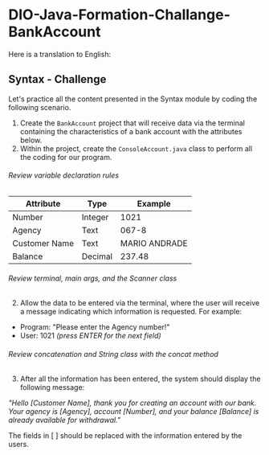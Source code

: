 # DIO-Java-Formation-Challange-BankAccount

Here is a translation to English:

## Syntax - Challenge

Let's practice all the content presented in the Syntax module by coding the following scenario.

1. Create the `BankAccount` project that will receive data via the terminal containing the characteristics of a bank account with the attributes below.
2. Within the project, create the `ConsoleAccount.java` class to perform all the coding for our program.

###### Review variable declaration rules

| Attribute  | Type     | Example   
| --------- | ---------| ------- 
| Number    | Integer  | 1021 
| Agency   | Text    | 067-8
| Customer Name | Text    | MARIO ANDRADE
| Balance | Decimal |237.48


###### Review terminal, main args, and the Scanner class
2. Allow the data to be entered via the terminal, where the user will receive a message indicating which information is requested. For example:

* Program: "Please enter the Agency number!"
* User: 1021 *(press ENTER for the next field)* 

###### Review concatenation and String class with the concat method

3. After all the information has been entered, the system should display the following message:

*"Hello [Customer Name], thank you for creating an account with our bank. Your agency is [Agency], account [Number], and your balance [Balance] is already available for withdrawal."*

The fields in [ ] should be replaced with the information entered by the users.
